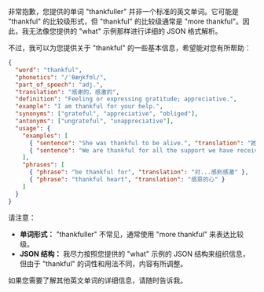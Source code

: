 非常抱歉，您提供的单词 "thankfuller" 并非一个标准的英文单词。它可能是 "thankful" 的比较级形式，但 "thankful" 的比较级通常是 "more thankful"。因此，我无法像您提供的 "what" 示例那样进行详细的 JSON 格式解析。

不过，我可以为您提供关于 "thankful" 的一些基本信息，希望能对您有所帮助：

```json
{
  "word": "thankful",
  "phonetics": "/ˈθæŋkfʊl/",
  "part_of_speech": "adj.",
  "translation": "感谢的，感激的",
  "definition": "Feeling or expressing gratitude; appreciative.",
  "example": "I am thankful for your help.",
  "synonyms": ["grateful", "appreciative", "obliged"],
  "antonyms": ["ungrateful", "unappreciative"],
  "usage": {
    "examples": [
      { "sentence": "She was thankful to be alive.", "translation": "她很庆幸自己还活着。" },
      { "sentence": "We are thankful for all the support we have received.", "translation": "我们感谢我们收到的所有支持。" }
    ],
    "phrases": [
      { "phrase": "be thankful for", "translation": "对...感到感激" },
      { "phrase": "thankful heart", "translation": "感恩的心" }
    ]
  }
}
```

请注意：

*   **单词形式：** "thankfuller" 不常见，通常使用 "more thankful" 来表达比较级。
*   **JSON 结构：** 我尽力按照您提供的 "what" 示例的 JSON 结构来组织信息，但由于 "thankful" 的词性和用法不同，内容有所调整。

如果您需要了解其他英文单词的详细信息，请随时告诉我。 